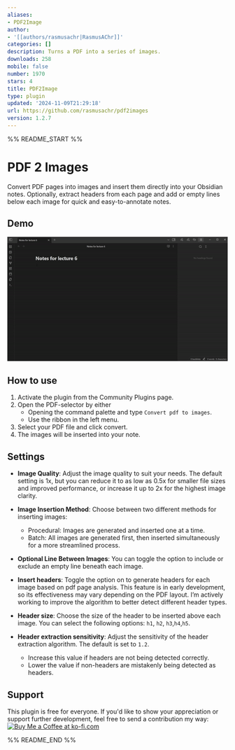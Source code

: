 ```yaml
---
aliases:
- PDF2Image
author:
- '[[authors/rasmusachr|RasmusAChr]]'
categories: []
description: Turns a PDF into a series of images.
downloads: 258
mobile: false
number: 1970
stars: 4
title: PDF2Image
type: plugin
updated: '2024-11-09T21:29:18'
url: https://github.com/rasmusachr/pdf2images
version: 1.2.7
---
```


%% README_START %%

# PDF 2 Images

Convert PDF pages into images and insert them directly into your Obsidian notes. Optionally, extract headers from each page and add or empty lines below each image for quick and easy-to-annotate notes.

## Demo
![demo](https://github.com/RasmusAChr/PDF2Images/blob/master/resources/demo.gif?raw=true)

## How to use

1. Activate the plugin from the Community Plugins page.
2. Open the PDF-selector by either
 	- Opening the command palette and type `Convert pdf to images`.
	- Use the ribbon in the left menu.
3. Select your PDF file and click convert.
4. The images will be inserted into your note.

## Settings
- **Image Quality**: Adjust the image quality to suit your needs. The default setting is 1x, but you can reduce it to as low as 0.5x for smaller file sizes and improved performance, or increase it up to 2x for the highest image clarity.

- **Image Insertion Method**: Choose between two different methods for inserting images:
    - Procedural: Images are generated and inserted one at a time.
    - Batch: All images are generated first, then inserted simultaneously for a more streamlined process.

- **Optional Line Between Images**: You can toggle the option to include or exclude an empty line beneath each image. 

- **Insert headers**: Toggle the option on to generate headers for each image based on pdf page analysis. This feature is in early development, so its effectiveness may vary depending on the PDF layout. I’m actively working to improve the algorithm to better detect different header types.

- **Header size**: Choose the size of the header to be inserted above each image. You can select the following options: `h1`, `h2`, `h3`,`h4`,`h5`.

- **Header extraction sensitivity**: Adjust the sensitivity of the header extraction algorithm. The default is set to `1.2`.
    - Increase this value if headers are not being detected correctly. 
    - Lower the value if non-headers are mistakenly being detected as headers. 


## Support
This plugin is free for everyone. If you'd like to show your appreciation or support further development, feel free to send a contribution my way:<br>
<a href='https://ko-fi.com/Q5Q814LKGT' target='_blank'><img height='50' style='border:0px;height:50px;' src='https://storage.ko-fi.com/cdn/kofi3.png?v=3' border='0' alt='Buy Me a Coffee at ko-fi.com' /></a>


%% README_END %%